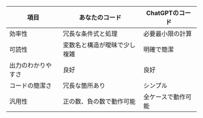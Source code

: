 | 項目  | あなたのコード | ChatGPTのコード |
| ---- | ---- | ---- |
| 効率性| 冗長な条件式と処理 | 必要最小限の計算 |
| 可読性 | 変数名と構造が曖昧で少し複雑| 明確で簡潔 |
| 出力のわかりやすさ | 良好 |	良好 |
| コードの簡潔さ | 冗長な箇所あり | シンプル |
| 汎用性 | 正の数、負の数で動作可能 | 全ケースで動作可能 |